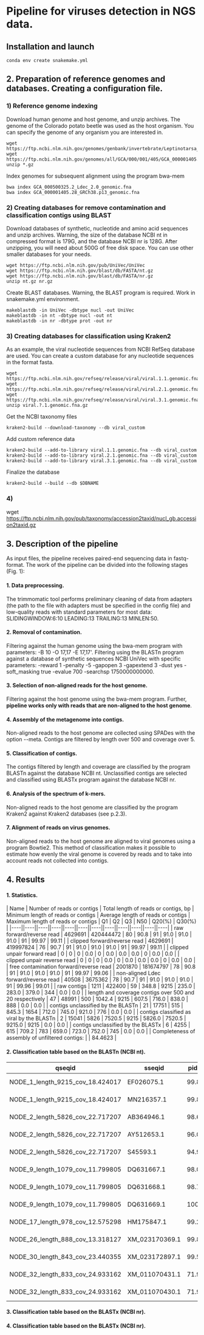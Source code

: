 # Pipeline for viruses detection in NGS data. 

## Installation and launch


```
conda env create snakemake.yml
```

## 2. Preparation of reference genomes and databases. Creating a configuration file. 

### 1) Reference genome indexing

Download human genome and host genome, and unzip archives. The genome of the Colorado potato beetle was used as the host organism. You can specify the genome of any organism you are interested in.

```
wget https://ftp.ncbi.nlm.nih.gov/genomes/genbank/invertebrate/Leptinotarsa_decemlineata/latest_assembly_versions/GCA_000500325.2_Ldec_2.0/GCA_000500325.2_Ldec_2.0_genomic.fna.gz
wget https://ftp.ncbi.nlm.nih.gov/genomes/all/GCA/000/001/405/GCA_000001405.28_GRCh38.p13/GCA_000001405.28_GRCh38.p13_genomic.fna.gz
unzip *.gz
```

Index genomes for subsequent alignment using the program bwa-mem
```
bwa index GCA_000500325.2_Ldec_2.0_genomic.fna
bwa index GCA_000001405.28_GRCh38.p13_genomic.fna
```

### 2) Creating databases for remove contamination and classification contigs using BLAST

Download databases of synthetic, nucleotide and amino acid sequences and unzip archives. Warning, the size of the database NCBI nt in compressed format is 179G, and the database NCBI nr is 128G. After unzipping, you will need about 500G of free disk space. You can use other smaller databases for your needs.

```
wget https://ftp.ncbi.nlm.nih.gov/pub/UniVec/UniVec
wget https://ftp.ncbi.nlm.nih.gov/blast/db/FASTA/nt.gz
wget https://ftp.ncbi.nlm.nih.gov/blast/db/FASTA/nr.gz
unzip nt.gz nr.gz
```

Create BLAST databases. Warning, the BLAST program is required. Work in snakemake.yml environment.

```
makeblastdb -in UniVec -dbtype nucl -out UniVec
makeblastdb -in nt -dbtype nucl -out nt
makeblastdb -in nr -dbtype prot -out nr
```

### 3) Creating databases for classification using Kraken2

As an example, the viral nucleotide sequences from NCBI RefSeq database are used. You can create a custom database for any nucleotide sequences in the format fasta.

```
wget https://ftp.ncbi.nlm.nih.gov/refseq/release/viral/viral.1.1.genomic.fna.gz
wget https://ftp.ncbi.nlm.nih.gov/refseq/release/viral/viral.2.1.genomic.fna.gz
wget https://ftp.ncbi.nlm.nih.gov/refseq/release/viral/viral.3.1.genomic.fna.gz
unzip viral.?.1.genomic.fna.gz
```

Get the NCBI taxonomy files
```
kraken2-build --download-taxonomy --db viral_custom
```

Add custom reference data
```
kraken2-build --add-to-library viral.1.1.genomic.fna --db viral_custom
kraken2-build --add-to-library viral.2.1.genomic.fna --db viral_custom
kraken2-build --add-to-library viral.3.1.genomic.fna --db viral_custom
```
Finalize the database
```
kraken2-build --build --db $DBNAME
```

### 4) 
wget https://ftp.ncbi.nlm.nih.gov/pub/taxonomy/accession2taxid/nucl_gb.accession2taxid.gz

## 3. Description of the pipeline

As input files, the pipeline receives paired-end sequencing data in fastq-format. The work of the pipeline can be divided into the following stages (Fig. 1):
#### 1. Data preprocessing. 
The trimmomatic tool performs preliminary cleaning of data from adapters (the path to the file with adapters must be specified in the config file) and low-quality reads with standard parameters for most data: SLIDINGWINDOW:6:10 LEADING:13 TRAILING:13 MINLEN:50.
#### 2. Removal of contamination. 
Filtering against the human genome using the bwa-mem program with parameters: -B 10 -O 17,17 -E 17,17'. Filtering using the BLASTn program against a database of synthetic sequences NCBI UniVec with specific parameters: -reward 1 -penalty -5 -gapopen 3 -gapextend 3  -dust yes -soft_masking true -evalue 700 -searchsp 1750000000000.
#### 3. Selection of non-aligned reads for the host genome.
Filtering against the host genome using the bwa-mem program. Further, **pipeline works only with reads that are non-aligned to the host genome**.
#### 4. Assembly of the metagenome into contigs.
Non-aligned reads to the host genome are collected using SPADes with the option --meta. Contigs are filtered by length over 500 and coverage over 5.
#### 5. Classification of contigs. 
The contigs filtered by length and coverage are classified by the program BLASTn against the database NCBI nt. Unclassified contigs are selected and classified using BLASTx program against the database NCBI nr.
#### 6. Analysis of the spectrum of k-mers.
Non-aligned reads to the host genome are classified by the program Kraken2 against Kraken2 databases (see p.2.3). 
#### 7. Alignment of reads on virus genomes. 
Non-aligned reads to the host genome are aligned to viral genomes using a program Bowtie2. This method of classification makes it possible to estimate how evenly the viral genome is covered by reads and to take into account reads not collected into contigs.

## 4. Results
#### 1. Statistics. 
| Name | Number of reads or contigs | Total length of reads or contigs, bp | Minimum length of reads or contigs | Average length of reads or contigs | Maximum length of reads or contigs | Q1 | Q2 | Q3 | N50 | Q20(%) | Q30(%) |
|----||----||----||----||----||----||----||----||----||----||----||----|
| raw forward/reverse read | 4629691 | 420444472 | 80 | 90.8 | 91 | 91.0 | 91.0 | 91.0 | 91 | 99.97 | 99.11 |
| clipped forward/reverse read | 4629691 | 419997824 | 76 | 90.7 | 91 | 91.0 | 91.0 | 91.0 | 91 | 99.97 | 99.11 |
| clipped unpair forward read | 0 | 0 | 0 | 0.0 | 0 | 0.0 | 0.0 | 0.0 | 0 | 0.0 | 0.0 |
| clipped unpair reverse read | 0 | 0 | 0 | 0.0 | 0 | 0.0 | 0.0 | 0.0 | 0 | 0.0 | 0.0 |
| free contamination forward/reverse read | 2001870 | 181674797 | 78 | 90.8 | 91 | 91.0 | 91.0 | 91.0 | 91 | 99.97 | 99.06 |
| non-aligned Ldec forward/reverse read | 40508 | 3675362 | 78 | 90.7 | 91 | 91.0 | 91.0 | 91.0 | 91 | 99.96 | 99.01 |
| raw contigs | 1211 | 422400 | 59 | 348.8 | 9215 | 235.0 | 283.0 | 379.0 | 344 | 0.0 | 0.0 |
| length and coverage contigs over 500 and 20 respectively | 47 | 48991 | 500 | 1042.4 | 9215 | 607.5 | 716.0 | 838.0 | 888 | 0.0 | 0.0 |
| contigs unclassified by the BLASTn | 21 | 17751 | 515 | 845.3 | 1654 | 712.0 | 745.0 | 921.0 | 776 | 0.0 | 0.0 |
| contigs classified as viral by the BLASTn | 2 | 15041 | 5826 | 7520.5 | 9215 | 5826.0 | 7520.5 | 9215.0 | 9215 | 0.0 | 0.0 |
| contigs unclassified by the BLASTx | 6 | 4255 | 615 | 709.2 | 783 | 659.0 | 723.0 | 752.0 | 745 | 0.0 | 0.0 |
| Completeness of assembly of unfiltered contigs: |
| 84.4623 |


#### 2. Classification table based on the BLASTn (NCBI nt).
  
  
| qseqid | sseqid | pident | length | mismatch | gapopen | qstart | qend | sstart | send | evalue | bitscore | accession.version | taxid | kindom | phylum | class | order | family | genus | species |
|--------|--------|--------|--------|--------|--------|--------|--------|--------|--------|--------|--------|--------|--------|--------|--------|--------|--------|--------|--------|--------|
| NODE_1_length_9215_cov_18.424017 | EF026075.1 | 99.826 | 9210 | 16 | 0 | 1 | 9210 | 484 | 9693 | 0.0 | 16920.0 | EF026075.1 | 12216 | Viruses | Pisuviricota | Stelpaviricetes | Patatavirales | Potyviridae | Potyvirus | Potato virus Y |
| NODE_1_length_9215_cov_18.424017 | MN216357.1 | 99.815 | 9210 | 17 | 0 | 1 | 9210 | 439 | 9648 | 0.0 | 16914.0 | MN216357.1 | 12216 | Viruses | Pisuviricota | Stelpaviricetes | Patatavirales | Potyviridae | Potyvirus | Potato virus Y |
| NODE_2_length_5826_cov_22.717207 | AB364946.1 | 98.681 | 1289 | 17 | 0 | 4479 | 5767 | 1 | 1289 | 0.0 | 2287.0 | AB364946.1 | 12169 | Viruses | Kitrinoviricota | Alsuviricetes | Tymovirales | Betaflexiviridae | Carlavirus | Potato virus S |
| NODE_2_length_5826_cov_22.717207 | AY512653.1 | 96.082 | 1276 | 50 | 0 | 4551 | 5826 | 1 | 1276 | 0.0 | 2080.0 | AY512653.1 | 12169 | Viruses | Kitrinoviricota | Alsuviricetes | Tymovirales | Betaflexiviridae | Carlavirus | Potato virus S |
| NODE_2_length_5826_cov_22.717207 | S45593.1 | 94.973 | 1313 | 57 | 2 | 4523 | 5826 | 1 | 1313 | 0.0 | 2050.0 | S45593.1 | 12169 | Viruses | Kitrinoviricota | Alsuviricetes | Tymovirales | Betaflexiviridae | Carlavirus | Potato virus S |
| NODE_9_length_1079_cov_11.799805 | DQ631667.1 | 98.072 | 830 | 16 | 0 | 61 | 890 | 1 | 830 | 0.0 | 1445.0 | DQ631667.1 | 7539 | Eukaryota | Arthropoda | Insecta | Coleoptera | Chrysomelidae | Leptinotarsa | Leptinotarsa decemlineata |
| NODE_9_length_1079_cov_11.799805 | DQ631668.1 | 98.777 | 736 | 9 | 0 | 61 | 796 | 1 | 736 | 0.0 | 1310.0 | DQ631668.1 | 7539 | Eukaryota | Arthropoda | Insecta | Coleoptera | Chrysomelidae | Leptinotarsa | Leptinotarsa decemlineata |
| NODE_9_length_1079_cov_11.799805 | DQ631669.1 | 100.0 | 664 | 0 | 0 | 61 | 724 | 1 | 664 | 0.0 | 1227.0 | DQ631669.1 | 7539 | Eukaryota | Arthropoda | Insecta | Coleoptera | Chrysomelidae | Leptinotarsa | Leptinotarsa decemlineata |
| NODE_17_length_978_cov_12.575298 | HM175847.1 | 99.284 | 978 | 7 | 0 | 1 | 978 | 64 | 1041 | 0.0 | 1768.0 | HM175847.1 | 7539 | Eukaryota | Arthropoda | Insecta | Coleoptera | Chrysomelidae | Leptinotarsa | Leptinotarsa decemlineata |
| NODE_26_length_888_cov_13.318127 | XM_023170369.1 | 99.81 | 527 | 1 | 0 | 362 | 888 | 813 | 287 | 0.0 | 968.0 | XM_023170369.1 | 7539 | Eukaryota | Arthropoda | Insecta | Coleoptera | Chrysomelidae | Leptinotarsa | Leptinotarsa decemlineata |
| NODE_30_length_843_cov_23.440355 | XM_023172897.1 | 99.524 | 840 | 4 | 0 | 4 | 843 | 3601 | 2762 | 0.0 | 1530.0 | XM_023172897.1 | 7539 | Eukaryota | Arthropoda | Insecta | Coleoptera | Chrysomelidae | Leptinotarsa | Leptinotarsa decemlineata |
| NODE_32_length_833_cov_24.933162 | XM_011070431.1 | 71.935 | 367 | 87 | 12 | 209 | 567 | 2246 | 1888 | 2.49e-14 | 93.5 | XM_011070431.1 | 103372 | Eukaryota | Arthropoda | Insecta | Hymenoptera | Formicidae | Acromyrmex | Acromyrmex echinatior |
| NODE_32_length_833_cov_24.933162 | XM_011070430.1 | 71.935 | 367 | 87 | 12 | 209 | 567 | 2303 | 1945 | 2.49e-14 | 93.5 | XM_011070430.1 | 103372 | Eukaryota | Arthropoda | Insecta | Hymenoptera | Formicidae | Acromyrmex | Acromyrmex echinatior |
  
  
#### 3. Classification table based on the BLASTx (NCBI nr). 
#### 4. Classification table based on the BLASTx (NCBI nr). 
